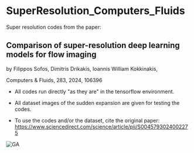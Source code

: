 # SuperResolution_Computers_Fluids
Super resolution codes from the paper:
## Comparison of super-resolution deep learning models for flow imaging
by Filippos Sofos, Dimitris Drikakis, Ioannis William Kokkinakis,

Computers & Fluids, 283, 2024, 106396

* All codes run directly "as they are" in the tensorflow environment.
* All dataset images of the sudden expansion are given for testing the codes.

* To use the codes and/or the dataset, cite the original paper:
https://www.sciencedirect.com/science/article/pii/S0045793024002275

![GA](https://github.com/user-attachments/assets/c6587b5d-5519-4ab7-9cbb-453f435b3a5d)

